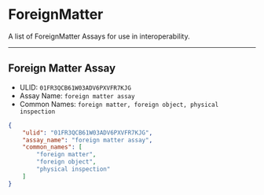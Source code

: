 # ForeignMatter
A list of ForeignMatter Assays for use in interoperability.

----------------------------------------

## Foreign Matter Assay

* ULID: `01FR3QCB61W03ADV6PXVFR7KJG`
* Assay Name: `foreign matter assay`
* Common Names: `foreign matter, foreign object, physical inspection`
```json
{
    "ulid": "01FR3QCB61W03ADV6PXVFR7KJG",
    "assay_name": "foreign matter assay",
    "common_names": [
        "foreign matter",
        "foreign object",
        "physical inspection"
    ]
}
```

